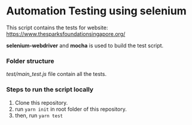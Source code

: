 # Automation Testing using selenium

This script contains the tests for website: https://www.thesparksfoundationsingapore.org/

**selenium-webdriver** and **mocha** is used to build the test script.

### Folder structure
_test/main_test.js_ file contain all the tests.

### Steps to run the script locally
1. Clone this repository.
2. run `yarn init`  in root folder of this repository.
3. then, run `yarn test` 
